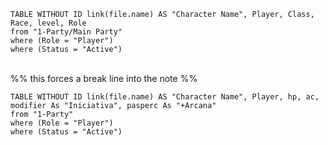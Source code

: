 ```dataview
TABLE WITHOUT ID link(file.name) AS "Character Name", Player, Class, Race, level, Role
from "1-Party/Main Party"
where (Role = "Player") 
where (Status = "Active") 
```

<br> %% this forces a break line into the note %%

```dataview
TABLE WITHOUT ID link(file.name) AS "Character Name", Player, hp, ac, modifier As "Iniciativa", pasperc As "+Arcana"
from "1-Party"
where (Role = "Player") 
where (Status = "Active") 
```

